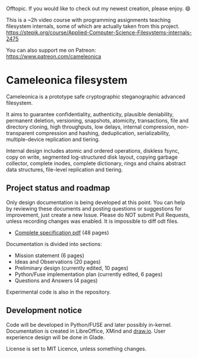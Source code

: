 
Offtopic. If you would like to check out my newest creation, please enjoy. :smile:

This is a ~2h video course with programming assignments teaching filesystem internals,
some of which are actually taken from this project.
https://stepik.org/course/Applied-Computer-Science-Filesystems-internals-2475

You can also support me on Patreon:
https://www.patreon.com/cameleonica

  Cameleonica filesystem
==========================

Cameleonica is a prototype safe cryptographic steganographic advanced filesystem.

It aims to guarantee confidentiality, authenticity, plausible deniability, permanent deletion, versioning, snapshots, atomicity, transactions, file and directory cloning, high throughputs, low delays, internal compression, non-transparent compression and hashing, deduplication, serializability, multiple-device replication and tiering.

Internal design includes atomic and ordered operations, diskless fsync, copy on write, segmented log-structured disk layout, copying garbage collector, complete inodes, complete dictionary, rings and chains abstract data structures, file-level replication and tiering. 

  Project status and roadmap
------------------------------

Only design documentation is being developed at this point. You can help by reviewing these documents and posting questions or suggestions for improvement, just create a new Issue. Please do NOT submit Pull Requests, unless recording changes was enabled. It is impossible to diff odt files.

- [Complete specification pdf](documentation/combined.pdf) (48 pages)

Documentation is divided into sections:

- Mission statement (6 pages)
- Ideas and Observations (20 pages)
- Preliminary design (currently edited, 10 pages)
- Python/Fuse implementation plan (currently edited, 6 pages)
- Questions and Answers (4 pages)

Experimental code is also in the repository.

  Development notice
----------------------

Code will be developed in Python/FUSE and later possibly in-kernel. Documentation is created in LibreOffice, XMind and [draw.io](https://www.draw.io/). User experience design will be done in Glade.

License is set to MIT Licence, unless something changes.
